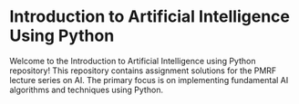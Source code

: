 # Introduction to Artificial Intelligence Using Python

Welcome to the Introduction to Artificial Intelligence using Python repository! This repository contains assignment solutions for the PMRF lecture series on AI. The primary focus is on implementing fundamental AI algorithms and techniques using Python.
